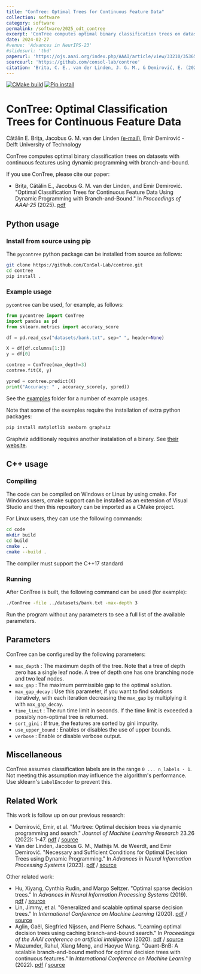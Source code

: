 ```yaml
---
title: "ConTree: Optimal Trees for Continuous Feature Data"
collection: software
category: software
permalink: /software/2025_odt_contree
excerpt: 'ConTree computes optimal binary classification trees on datasets with continuous features using dynamic programming with branch-and-bound.'
date: 2024-02-27
#venue: 'Advances in NeurIPS-23'
#slidesurl: 'tbd'
paperurl: 'https://ojs.aaai.org/index.php/AAAI/article/view/33210/35365'
sourceurl: 'https://github.com/consol-lab/contree'
citation: 'Brita, C. E., van der Linden, J. G. M., & Demirović, E. (2025). &quot;Optimal Classification Trees for Continuous Feature Data Using Dynamic Programming with Branch-and-Bound.&quot; <i>Proceedings of AAAI-25</i>, 11131--11139.'
---
```


[![CMake build](https://github.com/ConSol-Lab/contree/actions/workflows/cmake.yml/badge.svg)](https://github.com/ConSol-Lab/contree/actions/workflows/cmake.yml)
[![Pip install](https://github.com/ConSol-Lab/contree/actions/workflows/pip.yml/badge.svg)](https://github.com/ConSol-Lab/contree/actions/workflows/pip.yml)

# ConTree: Optimal Classification Trees for Continuous Feature Data
Cătălin E. Briţa, Jacobus G. M. van der Linden [(e-mail)](mailto:J.G.M.vanderLinden@tudelft.nl), Emir Demirović - 
Delft University of Technology

ConTree computes optimal binary classification trees on datasets with continuous features using dynamic programming with branch-and-bound.

If you use ConTree, please cite our paper:
* Briţa, Cătălin E., Jacobus G. M. van der Linden, and Emir Demirović. "Optimal Classification Trees for Continuous Feature Data Using Dynamic Programming with Branch-and-Bound." In _Proceedings of AAAI-25_ (2025). [pdf](https://arxiv.org/pdf/2501.07903)

## Python usage

### Install from source using pip
The `pycontree` python package can be installed from source as follows:

```sh
git clone https://github.com/ConSol-Lab/contree.git
cd contree
pip install . 
```

### Example usage
`pycontree` can be used, for example, as follows:

```python
from pycontree import ConTree
import pandas as pd
from sklearn.metrics import accuracy_score

df = pd.read_csv("datasets/bank.txt", sep=" ", header=None)

X = df[df.columns[1:]]
y = df[0]

contree = ConTree(max_depth=3)
contree.fit(X, y)

ypred = contree.predict(X)
print("Accuracy: " , accuracy_score(y, ypred))
```


See the [examples](https://github.com/ConSol-Lab/contree/tree/main/examples) folder for a number of example usages.

Note that some of the examples require the installation of extra python packages:

```sh
pip install matplotlib seaborn graphviz
```

Graphviz additionaly requires another instalation of a binary. See [their website](https://graphviz.org/download/).

## C++ usage

### Compiling
The code can be compiled on Windows or Linux by using cmake. For Windows users, cmake support can be installed as an extension of Visual Studio and then this repository can be imported as a CMake project.

For Linux users, they can use the following commands:

```sh
cd code
mkdir build
cd build
cmake ..
cmake --build .
```
The compiler must support the C++17 standard

### Running
After ConTree is built, the following command can be used (for example):
```sh
./ConTree -file ../datasets/bank.txt -max-depth 3
```

Run the program without any parameters to see a full list of the available parameters.

## Parameters
ConTree can be configured by the following parameters:
* `max_depth` : The maximum depth of the tree. Note that a tree of depth zero has a single leaf node. A tree of depth one has one branching node and two leaf nodes.
* `max_gap` : The maximum permissible gap to the optimal solution.
* `max_gap_decay` : Use this parameter, if you want to find solutions iteratively, with each iteration decreasing the `max_gap` by multiplying it with `max_gap_decay`.
* `time_limit` : The run time limit in seconds. If the time limit is exceeded a possibly non-optimal tree is returned.
* `sort_gini` : If true, the features are sorted by gini impurity.
* `use_upper_bound` : Enables or disables the use of upper bounds.
* `verbose` : Enable or disable verbose output.

## Miscellaneous 
ConTree assumes classification labels are in the range `0 ... n_labels - 1`. Not meeting this assumption may influence the algorithm's performance. Use sklearn's `LabelEncoder` to prevent this.


## Related Work
This work is follow up on our previous research:
* Demirović, Emir, et al. "Murtree: Optimal decision trees via dynamic programming and search." _Journal of Machine Learning Research_ 23.26 (2022): 1-47. [pdf](https://www.jmlr.org/papers/volume23/20-520/20-520.pdf) / [source](https://bitbucket.org/EmirD/murtree/src/master/)
* Van der Linden, Jacobus G. M., Mathijs M. de Weerdt, and Emir Demirović. "Necessary and Sufficient Conditions for Optimal Decision Trees using Dynamic Programming." In _Advances in Neural Information Processing Systems_ (2023). [pdf](https://arxiv.org/pdf/2305.19706) / [source](https://github.com/AlgTUDelft/pystreed)

Other related work:
* Hu, Xiyang, Cynthia Rudin, and Margo Seltzer. "Optimal sparse decision trees." In _Advances in Neural Information Processing Systems_ (2019). [pdf](https://proceedings.neurips.cc/paper_files/paper/2019/file/ac52c626afc10d4075708ac4c778ddfc-Paper.pdf) / [source](https://github.com/xiyanghu/OSDT)
* Lin, Jimmy, et al. "Generalized and scalable optimal sparse decision trees." In _International Conference on Machine Learning_ (2020). [pdf](https://proceedings.mlr.press/v119/lin20g/lin20g.pdf) / [source](https://github.com/Jimmy-Lin/GeneralizedOptimalSparseDecisionTrees)
* Aglin, Gaël, Siegfried Nijssen, and Pierre Schaus. "Learning optimal decision trees using caching branch-and-bound search." In _Proceedings of the AAAI conference on artificial intelligence_ (2020). [pdf](https://ojs.aaai.org/index.php/AAAI/article/download/5711/5567) / [source](https://github.com/aia-uclouvain/pydl8.5)
* Mazumder, Rahul, Xiang Meng, and Haoyue Wang. "Quant-BnB: A scalable branch-and-bound method for optimal decision trees with continuous features." In _International Conference on Machine Learning_ (2022). [pdf](https://proceedings.mlr.press/v162/mazumder22a/mazumder22a.pdf) / [source](https://github.com/mengxianglgal/Quant-BnB)